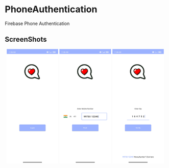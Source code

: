 # PhoneAuthentication
Firebase Phone Authentication

ScreenShots
-----------------
<p align="center">
<img src="/images/login_screen.jpg" width="32%"/>
<img src="/images/phoneNum_screen.jpg" width="32%"/>
<img src="/images/otp_screen.jpg" width="32%"/>
</p>
